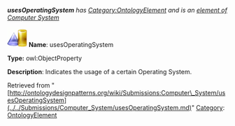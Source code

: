 ___usesOperatingSystem__ has [Category:OntologyElement](../../Category/OntologyElement.md "Category:OntologyElement") and is an [element of](../../Property/ElementOf.md "Property:ElementOf") [Computer System](../../Submissions/Computer_System.md "Submissions:Computer System")_


  




[![ObjectProperty](../../images/thumb/c/c3/ObjectProperty.gif/45px-ObjectProperty.gif)](../../Image/ObjectProperty.gif.md "ObjectProperty")
__Name__: usesOperatingSystem 


__Type:__ owl:ObjectProperty 


__Description__: Indicates the usage of a certain Operating System. 





Retrieved from "[http://ontologydesignpatterns.org/wiki/Submissions:Computer\_System/usesOperatingSystem](../../Submissions/Computer_System/usesOperatingSystem.md)"
 [Category](http://ontologydesignpatterns.org/wiki/Special:Categories "Special:Categories"): [OntologyElement](../../Category/OntologyElement.md "Category:OntologyElement")